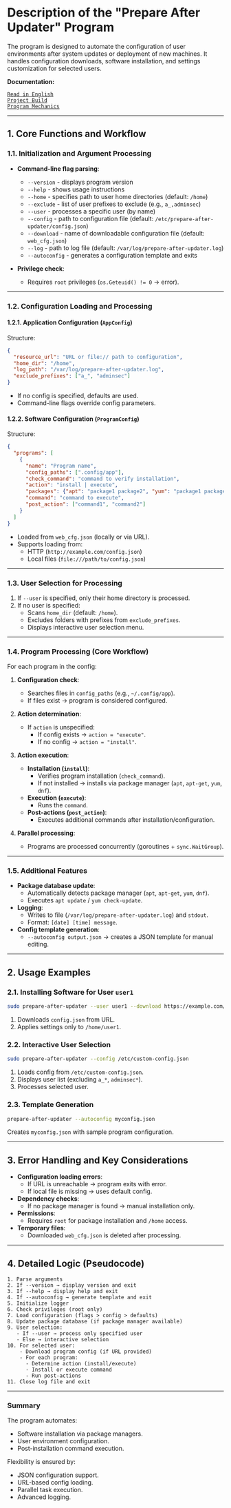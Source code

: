 # Description of the "Prepare After Updater" Program

The program is designed to automate the configuration of user environments after system updates or deployment of new machines. It handles configuration downloads, software installation, and settings customization for selected users.

**Documentation:**

[`Read in English`](README_RU.md)  
[`Project Build`](docs/EN/README_compile.md)  
[`Program Mechanics`](docs/EN/README_Mechanisms.md)  

---

## **1. Core Functions and Workflow**

### **1.1. Initialization and Argument Processing**
- **Command-line flag parsing**:
  - `--version` - displays program version 
  - `--help` - shows usage instructions
  - `--home` - specifies path to user home directories (default: `/home`)
  - `--exclude` - list of user prefixes to exclude (e.g., `a_,adminsec`)
  - `--user` - processes a specific user (by name)
  - `--config` - path to configuration file (default: `/etc/prepare-after-updater/config.json`)
  - `--download` - name of downloadable configuration file (default: `web_cfg.json`)
  - `--log` - path to log file (default: `/var/log/prepare-after-updater.log`)
  - `--autoconfig` - generates a configuration template and exits

- **Privilege check**:
  - Requires `root` privileges (`os.Geteuid() != 0` → error).

---

### **1.2. Configuration Loading and Processing**
#### **1.2.1. Application Configuration (`AppConfig`)**
Structure:
```json
{
  "resource_url": "URL or file:// path to configuration",
  "home_dir": "/home",
  "log_path": "/var/log/prepare-after-updater.log",
  "exclude_prefixes": ["a_", "adminsec"]
}
```
- If no config is specified, defaults are used.
- Command-line flags override config parameters.

#### **1.2.2. Software Configuration (`ProgramConfig`)**
Structure:
```json
{
  "programs": [
    {
      "name": "Program name",
      "config_paths": [".config/app"],
      "check_command": "command to verify installation",
      "action": "install | execute",
      "packages": {"apt": "package1 package2", "yum": "package1 package2"},
      "command": "command to execute",
      "post_action": ["command1", "command2"]
    }
  ]
}
```
- Loaded from `web_cfg.json` (locally or via URL).
- Supports loading from:
  - HTTP (`http://example.com/config.json`)
  - Local files (`file:///path/to/config.json`)

---

### **1.3. User Selection for Processing**
1. If `--user` is specified, only their home directory is processed.
2. If no user is specified:
   - Scans `home_dir` (default: `/home`).
   - Excludes folders with prefixes from `exclude_prefixes`.
   - Displays interactive user selection menu.

---

### **1.4. Program Processing (Core Workflow)**
For each program in the config:
1. **Configuration check**:
   - Searches files in `config_paths` (e.g., `~/.config/app`).
   - If files exist → program is considered configured.

2. **Action determination**:
   - If `action` is unspecified:
     - If config exists → `action = "execute"`.
     - If no config → `action = "install"`.

3. **Action execution**:
   - **Installation (`install`)**:
     - Verifies program installation (`check_command`).
     - If not installed → installs via package manager (`apt`, `apt-get`, `yum`, `dnf`).
   - **Execution (`execute`)**:
     - Runs the `command`.
   - **Post-actions (`post_action`)**:
     - Executes additional commands after installation/configuration.

4. **Parallel processing**:
   - Programs are processed concurrently (goroutines + `sync.WaitGroup`).

---

### **1.5. Additional Features**
- **Package database update**:
  - Automatically detects package manager (`apt`, `apt-get`, `yum`, `dnf`).
  - Executes `apt update` / `yum check-update`.
- **Logging**:
  - Writes to file (`/var/log/prepare-after-updater.log`) and `stdout`.
  - Format: `[date] [time] message`.
- **Config template generation**:
  - `--autoconfig output.json` → creates a JSON template for manual editing.

---

## **2. Usage Examples**
### **2.1. Installing Software for User `user1`**
```bash
sudo prepare-after-updater --user user1 --download https://example.com/config.json
```
1. Downloads `config.json` from URL.
2. Applies settings only to `/home/user1`.

### **2.2. Interactive User Selection**
```bash
sudo prepare-after-updater --config /etc/custom-config.json
```
1. Loads config from `/etc/custom-config.json`.
2. Displays user list (excluding `a_*`, `adminsec*`).
3. Processes selected user.

### **2.3. Template Generation**
```bash
prepare-after-updater --autoconfig myconfig.json
```
Creates `myconfig.json` with sample program configuration.

---

## **3. Error Handling and Key Considerations**
- **Configuration loading errors**:
  - If URL is unreachable → program exits with error.
  - If local file is missing → uses default config.
- **Dependency checks**:
  - If no package manager is found → manual installation only.
- **Permissions**:
  - Requires `root` for package installation and `/home` access.
- **Temporary files**:
  - Downloaded `web_cfg.json` is deleted after processing.

---

## **4. Detailed Logic (Pseudocode)**
```plaintext
1. Parse arguments
2. If --version → display version and exit
3. If --help → display help and exit
4. If --autoconfig → generate template and exit
5. Initialize logger
6. Check privileges (root only)
7. Load configuration (flags > config > defaults)
8. Update package database (if package manager available)
9. User selection:
   - If --user → process only specified user
   - Else → interactive selection
10. For selected user:
    - Download program config (if URL provided)
    - For each program:
      - Determine action (install/execute)
      - Install or execute command
      - Run post-actions
11. Close log file and exit
```

---
### **Summary**
The program automates:
- Software installation via package managers.
- User environment configuration.
- Post-installation command execution.

Flexibility is ensured by:
- JSON configuration support.
- URL-based config loading.
- Parallel task execution.
- Advanced logging.

